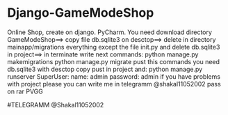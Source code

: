 # Django-GameModeShop
Online Shop, create on django. PyCharm. You need download directory GameModeShop==> copy file db.sqlite3 on desctop==> delete in directory mainapp/migrations everything except the file init.py and delete db.sqlite3 in project==> in terminate write next commands:  python manage.py makemigrations python manage.py migrate pust this commands you need db.sqlite3 with desctop copy pust in project and: python manage.py runserver SuperUser: name: admin password: admin if you have problems with project please you can write me in telegramm @shakal11052002
pass on rar PVGG

#TELEGRAMM @Shakal11052002
